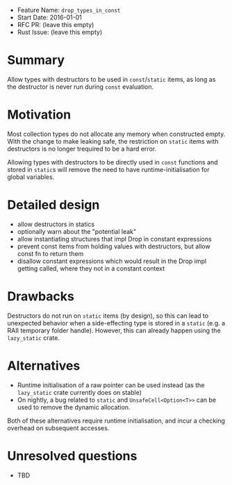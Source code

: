 - Feature Name: `drop_types_in_const`
- Start Date: 2016-01-01
- RFC PR: (leave this empty)
- Rust Issue: (leave this empty)

# Summary
[summary]: #summary

Allow types with destructors to be used in `const`/`static` items, as long as the destructor is never run during `const` evaluation.

# Motivation
[motivation]: #motivation

Most collection types do not allocate any memory when constructed empty. With the change to make leaking safe, the restriction on `static` items with destructors
is no longer trequired to be a hard error.

Allowing types with destructors to be directly used in `const` functions and stored in `static`s will remove the need to have
runtime-initialisation for global variables.

# Detailed design
[design]: #detailed-design


- allow destructors in statics
 - optionally warn about the "potential leak"
- allow instantiating structures that impl Drop in constant expressions
- prevent const items from holding values with destructors, but allow const fn to return them
- disallow constant expressions which would result in the Drop impl getting called, where they not in a constant context

# Drawbacks
[drawbacks]: #drawbacks

Destructors do not run on `static` items (by design), so this can lead to unexpected behavior when a side-effecting type is stored in a `static` (e.g. a RAII temporary folder handle). However, this can already happen using the `lazy_static` crate.

# Alternatives
[alternatives]: #alternatives

- Runtime initialisation of a raw pointer can be used instead (as the `lazy_static` crate currently does on stable)
- On nightly, a bug related to `static` and `UnsafeCell<Option<T>>` can be used to remove the dynamic allocation.

Both of these alternatives require runtime initialisation, and incur a checking overhead on subsequent accesses.

# Unresolved questions
[unresolved]: #unresolved-questions

- TBD
